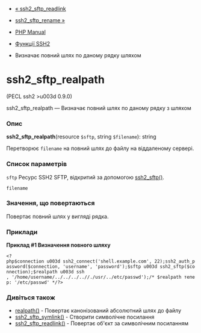 - [« ssh2_sftp_readlink](function.ssh2-sftp-readlink.md)
- [ssh2_sftp_rename »](function.ssh2-sftp-rename.md)

- [PHP Manual](index.md)
- [Функції SSH2](ref.ssh2.md)
- Визначає повний шлях по даному рядку шляхом

# ssh2_sftp_realpath

(PECL ssh2 \>u003d 0.9.0)

ssh2_sftp_realpath — Визначає повний шлях по даному рядку з
шляхом

### Опис

**ssh2_sftp_realpath**(resource `$sftp`, string `$filename`): string

Перетворює `filename` на повний шлях до файлу на віддаленому сервері.

### Список параметрів

`sftp`
Ресурс SSH2 SFTP, відкритий за допомогою
[ssh2_sftp()](function.ssh2-sftp.md).

`filename`

### Значення, що повертаються

Повертає повний шлях у вигляді рядка.

### Приклади

**Приклад #1 Визначення повного шляху**

` <?php$connection u003d ssh2_connect('shell.example.com', 22);ssh2_auth_password($connection, 'username', 'password');$sftp u003d ssh2_sftp($connection);$realpath u003d ssh , '/home/username/../../../..//./usr/../etc/passwd');/* $realpath тепер: '/etc/passwd' */?> `

### Дивіться також

- [realpath()](function.realpath.md) - Повертає канонізований
абсолютний шлях до файлу
- [ssh2_sftp_symlink()](function.ssh2-sftp-symlink.md) - Створити
символічне посилання
- [ssh2_sftp_readlink()](function.ssh2-sftp-readlink.md) -
Повертає об'єкт за символічним посиланням
